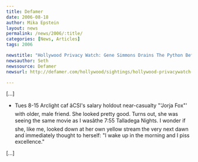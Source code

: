 ```yaml
---
title: Defamer
date: 2006-08-18
author: Mika Epstein
layout: news
permalink: /news/2006/:title/
categories: [News, Articles]
tags: 2006

newstitle: "Hollywood Privacy Watch: Gene Simmons Drains The Python Before Midnight &#8216;Snakes' Screening  "
newsauthor: Seth  
newssource: Defamer  
newsurl: http://defamer.com/hollywood/sightings/hollywood-privacywatch-gene-simmons-drains-the-python-before-midnight-snakes-screening-195292.php  

---
```


[...]

* Tues 8-15 Arclight caf âCSI's salary holdout near-casualty "'Jorja Fox"' with older, male friend. She looked pretty good. Turns out, she was seeing the same movie as I wasâthe 7:55 Talladega Nights. I wonder if she, like me, looked down at her own yellow stream the very next dawn and immediately thought to herself: "I wake up in the morning and I piss excellence."

[...]  
